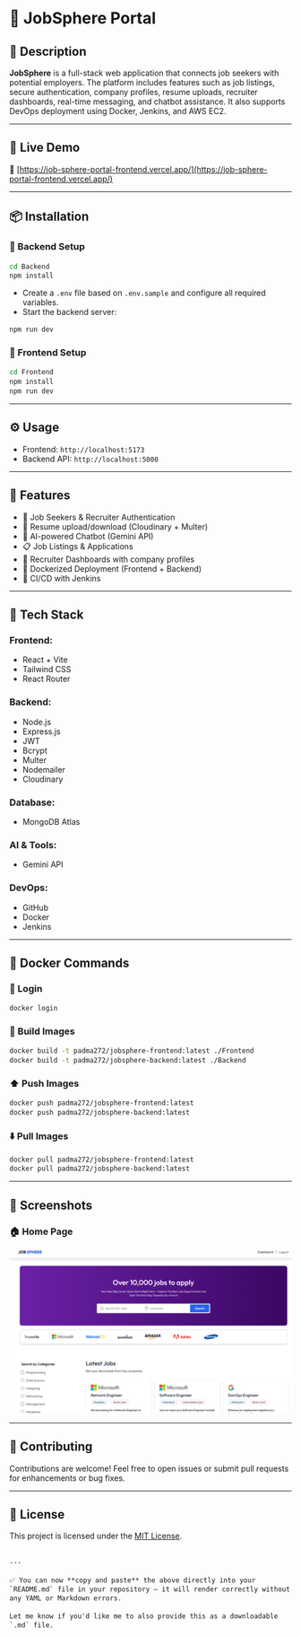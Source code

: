 # 💼 JobSphere Portal

## 📝 Description
**JobSphere** is a full-stack web application that connects job seekers with potential employers. The platform includes features such as job listings, secure authentication, company profiles, resume uploads, recruiter dashboards, real-time messaging, and chatbot assistance. It also supports DevOps deployment using Docker, Jenkins, and AWS EC2.

---

## 🚀 Live Demo
🔗 [https://job-sphere-portal-frontend.vercel.app/](https://job-sphere-portal-frontend.vercel.app/)

---

## 📦 Installation

### 🔧 Backend Setup
```bash
cd Backend
npm install
````

* Create a `.env` file based on `.env.sample` and configure all required variables.
* Start the backend server:

```bash
npm run dev
```

### 🎨 Frontend Setup

```bash
cd Frontend
npm install
npm run dev
```

---

## ⚙️ Usage

* Frontend: `http://localhost:5173`
* Backend API: `http://localhost:5000`

---

## 🌟 Features

* 🔐 Job Seekers & Recruiter Authentication
* 📄 Resume upload/download (Cloudinary + Multer)
* 🧠 AI-powered Chatbot (Gemini API)
* 📋 Job Listings & Applications
* 🏢 Recruiter Dashboards with company profiles
* 🐳 Dockerized Deployment (Frontend + Backend)
* 🔁 CI/CD with Jenkins

---

## 🧠 Tech Stack

### **Frontend:**

* React + Vite
* Tailwind CSS
* React Router

### **Backend:**

* Node.js
* Express.js
* JWT
* Bcrypt
* Multer
* Nodemailer
* Cloudinary

### **Database:**

* MongoDB Atlas

### **AI & Tools:**

* Gemini API

### **DevOps:**

* GitHub
* Docker
* Jenkins

---

## 🐳 Docker Commands

### 🔐 Login

```bash
docker login
```

### 🔨 Build Images

```bash
docker build -t padma272/jobsphere-frontend:latest ./Frontend
docker build -t padma272/jobsphere-backend:latest ./Backend
```

### ⬆️ Push Images

```bash
docker push padma272/jobsphere-frontend:latest
docker push padma272/jobsphere-backend:latest
```

### ⬇️ Pull Images

```bash
docker pull padma272/jobsphere-frontend:latest
docker pull padma272/jobsphere-backend:latest
```

---

## 📸 Screenshots

### 🏠 Home Page

![Home Page](Frontend/public/images/home.png)

---

## 🤝 Contributing

Contributions are welcome! Feel free to open issues or submit pull requests for enhancements or bug fixes.

---

## 📄 License

This project is licensed under the [MIT License](LICENSE).

```

---

✅ You can now **copy and paste** the above directly into your `README.md` file in your repository — it will render correctly without any YAML or Markdown errors.

Let me know if you'd like me to also provide this as a downloadable `.md` file.
```
